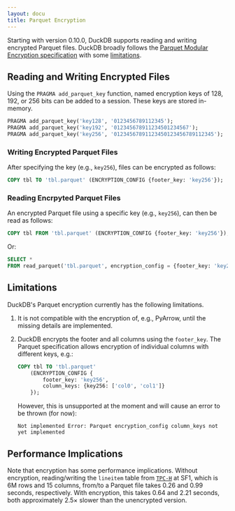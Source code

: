```yaml
---
layout: docu
title: Parquet Encryption
---
```


Starting with version 0.10.0, DuckDB supports reading and writing encrypted Parquet files.
DuckDB broadly follows the [Parquet Modular Encryption specification](https://github.com/apache/parquet-format/blob/master/Encryption.md) with some [limitations](#limitations).

## Reading and Writing Encrypted Files

Using the `PRAGMA add_parquet_key` function, named encryption keys of 128, 192, or 256 bits can be added to a session. These keys are stored in-memory.

```sql
PRAGMA add_parquet_key('key128', '0123456789112345');
PRAGMA add_parquet_key('key192', '012345678911234501234567');
PRAGMA add_parquet_key('key256', '01234567891123450123456789112345');
```

### Writing Encrypted Parquet Files

After specifying the key (e.g., `key256`), files can be encrypted as follows:

```sql
COPY tbl TO 'tbl.parquet' (ENCRYPTION_CONFIG {footer_key: 'key256'});
```

### Reading Encrpyted Parquet Files

An encrypted Parquet file using a specific key (e.g., `key256`), can then be read as follows:

```sql
COPY tbl FROM 'tbl.parquet' (ENCRYPTION_CONFIG {footer_key: 'key256'});
```

Or:

```sql
SELECT *
FROM read_parquet('tbl.parquet', encryption_config = {footer_key: 'key256'});
```

## Limitations

DuckDB's Parquet encryption currently has the following limitations.

1. It is not compatible with the encryption of, e.g., PyArrow, until the missing details are implemented.

2. DuckDB encrypts the footer and all columns using the `footer_key`. The Parquet specification allows encryption of individual columns with different keys, e.g.:

    ```sql
    COPY tbl TO 'tbl.parquet'
        (ENCRYPTION_CONFIG {
            footer_key: 'key256',
            column_keys: {key256: ['col0', 'col1']}
        });
    ```

    However, this is unsupported at the moment and will cause an error to be thrown (for now):

    ```text
    Not implemented Error: Parquet encryption_config column_keys not yet implemented
    ```

## Performance Implications

Note that encryption has some performance implications.
Without encryption, reading/writing the `lineitem` table from [`TPC-H`](../../extensions/tpch) at SF1, which is 6M rows and 15 columns, from/to a Parquet file takes 0.26 and 0.99 seconds, respectively.
With encryption, this takes 0.64  and 2.21 seconds, both approximately 2.5× slower than the unencrypted version.
